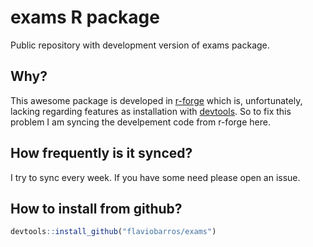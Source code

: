 # exams R package

Public repository with development version of exams package. 

## Why?

This awesome package is developed in [r-forge](https://r-forge.r-project.org/R/?group_id=1337) which is, unfortunately, lacking regarding features as installation with [devtools](https://cran.r-project.org/web/packages/devtools/index.html). So to fix this problem I am syncing the develpement code from r-forge here.

## How frequently is it synced?

I try to sync every week. If you have some need please open an issue.

## How to install from github?

   ```R
   devtools::install_github("flaviobarros/exams")
   ```
